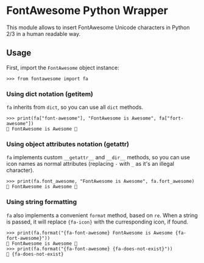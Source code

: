 # FontAwesome Python Wrapper

This module allows to insert FontAwesome Unicode characters in Python 2/3 in a human readable way.

## Usage

First, import the `FontAwesome` object instance:

```pycon
>>> from fontawesome import fa
```

### Using dict notation (getitem)

`fa` inherits from `dict`, so you can use all `dict` methods.

```pycon
>>> print(fa["font-awesome"], "FontAwesome is Awesome", fa["fort-awesome"])
 FontAwesome is Awesome 
```

### Using object attributes notation (getattr)

`fa` implements custom `__getattr__` and `__dir__` methods, so you can use icon names as normal attributes (replacing `-` with `_` as it's an illegal character).

```pycon
>>> print(fa.font_awesome, "FontAwesome is Awesome", fa.fort_awesome)
 FontAwesome is Awesome 
```

### Using string formatting

`fa` also implements a convenient `format` method, based on `re`. When a string is passed, it will replace `{fa-icon}` with the curresponding icon, if found.

```pycon
>>> print(fa.format("{fa-font-awesome} FontAwesome is Awesome {fa-fort-awesome}"))
 FontAwesome is Awesome 
>>> print(fa.format("{fa-font-awesome} {fa-does-not-exist}"))
 {fa-does-not-exist}
```